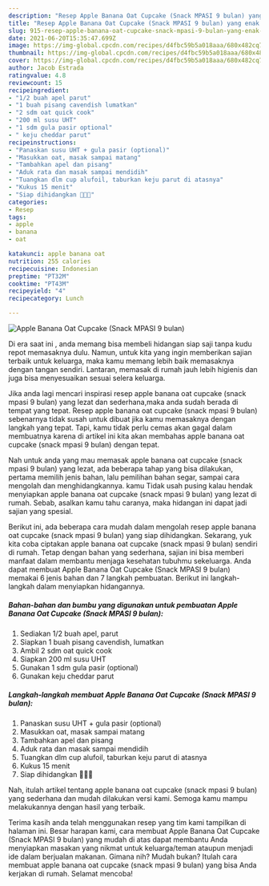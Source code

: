 ```yaml
---
description: "Resep Apple Banana Oat Cupcake (Snack MPASI 9 bulan) yang enak dan Mudah Dibuat"
title: "Resep Apple Banana Oat Cupcake (Snack MPASI 9 bulan) yang enak dan Mudah Dibuat"
slug: 915-resep-apple-banana-oat-cupcake-snack-mpasi-9-bulan-yang-enak-dan-mudah-dibuat
date: 2021-06-20T15:35:47.699Z
image: https://img-global.cpcdn.com/recipes/d4fbc59b5a018aaa/680x482cq70/apple-banana-oat-cupcake-snack-mpasi-9-bulan-foto-resep-utama.jpg
thumbnail: https://img-global.cpcdn.com/recipes/d4fbc59b5a018aaa/680x482cq70/apple-banana-oat-cupcake-snack-mpasi-9-bulan-foto-resep-utama.jpg
cover: https://img-global.cpcdn.com/recipes/d4fbc59b5a018aaa/680x482cq70/apple-banana-oat-cupcake-snack-mpasi-9-bulan-foto-resep-utama.jpg
author: Jacob Estrada
ratingvalue: 4.8
reviewcount: 15
recipeingredient:
- "1/2 buah apel parut"
- "1 buah pisang cavendish lumatkan"
- "2 sdm oat quick cook"
- "200 ml susu UHT"
- "1 sdm gula pasir optional"
- " keju cheddar parut"
recipeinstructions:
- "Panaskan susu UHT + gula pasir (optional)"
- "Masukkan oat, masak sampai matang"
- "Tambahkan apel dan pisang"
- "Aduk rata dan masak sampai mendidih"
- "Tuangkan dlm cup alufoil, taburkan keju parut di atasnya"
- "Kukus 15 menit"
- "Siap dihidangkan 🧁🧁🧁"
categories:
- Resep
tags:
- apple
- banana
- oat

katakunci: apple banana oat 
nutrition: 255 calories
recipecuisine: Indonesian
preptime: "PT32M"
cooktime: "PT43M"
recipeyield: "4"
recipecategory: Lunch

---
```



![Apple Banana Oat Cupcake (Snack MPASI 9 bulan)](https://img-global.cpcdn.com/recipes/d4fbc59b5a018aaa/680x482cq70/apple-banana-oat-cupcake-snack-mpasi-9-bulan-foto-resep-utama.jpg)

Di era  saat ini , anda memang bisa membeli hidangan siap saji tanpa kudu repot memasaknya dulu. Namun, untuk kita yang ingin memberikan sajian terbaik untuk keluarga, maka kamu memang lebih baik memasaknya dengan tangan sendiri. Lantaran, memasak di rumah jauh lebih higienis dan juga bisa menyesuaikan sesuai selera keluarga.

Jika anda lagi mencari inspirasi resep apple banana oat cupcake (snack mpasi 9 bulan) yang lezat dan sederhana,maka anda sudah berada di tempat yang tepat. Resep apple banana oat cupcake (snack mpasi 9 bulan)  sebenarnya tidak susah untuk dibuat jika kamu memasaknya dengan langkah yang tepat. Tapi, kamu tidak perlu cemas akan gagal dalam membuatnya 
karena di artikel ini kita akan membahas apple banana oat cupcake (snack mpasi 9 bulan) dengan tepat.  



Nah untuk anda yang mau memasak apple banana oat cupcake (snack mpasi 9 bulan) yang lezat, ada beberapa tahap yang bisa dilakukan, pertama memilih jenis bahan, lalu pemilihan bahan segar, sampai cara mengolah dan menghidangkannya. kamu Tidak usah pusing kalau hendak menyiapkan apple banana oat cupcake (snack mpasi 9 bulan) yang lezat di rumah. Sebab, asalkan kamu  tahu caranya, maka hidangan ini dapat jadi sajian yang spesial.

Berikut ini, ada beberapa cara mudah dalam mengolah resep apple banana oat cupcake (snack mpasi 9 bulan) yang siap dihidangkan. Sekarang, yuk kita coba ciptakan apple banana oat cupcake (snack mpasi 9 bulan) sendiri di rumah. Tetap dengan bahan yang sederhana, sajian ini bisa memberi manfaat dalam membantu menjaga kesehatan tubuhmu sekeluarga. Anda dapat membuat Apple Banana Oat Cupcake (Snack MPASI 9 bulan) memakai 6 jenis bahan dan 7 langkah pembuatan. Berikut ini langkah-langkah dalam menyiapkan hidangannya.

<!--inarticleads1-->

##### Bahan-bahan dan bumbu yang digunakan untuk pembuatan Apple Banana Oat Cupcake (Snack MPASI 9 bulan):

1. Sediakan 1/2 buah apel, parut
1. Siapkan 1 buah pisang cavendish, lumatkan
1. Ambil 2 sdm oat quick cook
1. Siapkan 200 ml susu UHT
1. Gunakan 1 sdm gula pasir (optional)
1. Gunakan  keju cheddar parut




<!--inarticleads2-->

##### Langkah-langkah membuat Apple Banana Oat Cupcake (Snack MPASI 9 bulan):

1. Panaskan susu UHT + gula pasir (optional)
1. Masukkan oat, masak sampai matang
1. Tambahkan apel dan pisang
1. Aduk rata dan masak sampai mendidih
1. Tuangkan dlm cup alufoil, taburkan keju parut di atasnya
1. Kukus 15 menit
1. Siap dihidangkan 🧁🧁🧁




Nah, itulah artikel tentang  apple banana oat cupcake (snack mpasi 9 bulan)  yang sederhana dan mudah dilakukan versi kami. Semoga kamu mampu melakukannya dengan hasil yang terbaik. 

Terima kasih anda telah menggunakan resep yang tim kami tampilkan di halaman ini. Besar harapan kami, cara membuat  Apple Banana Oat Cupcake (Snack MPASI 9 bulan) yang mudah di atas dapat membantu Anda menyiapkan masakan yang nikmat untuk keluarga/teman ataupun menjadi ide dalam berjualan makanan. Gimana nih? Mudah bukan? Itulah cara membuat apple banana oat cupcake (snack mpasi 9 bulan) yang bisa Anda kerjakan di rumah. Selamat mencoba!


